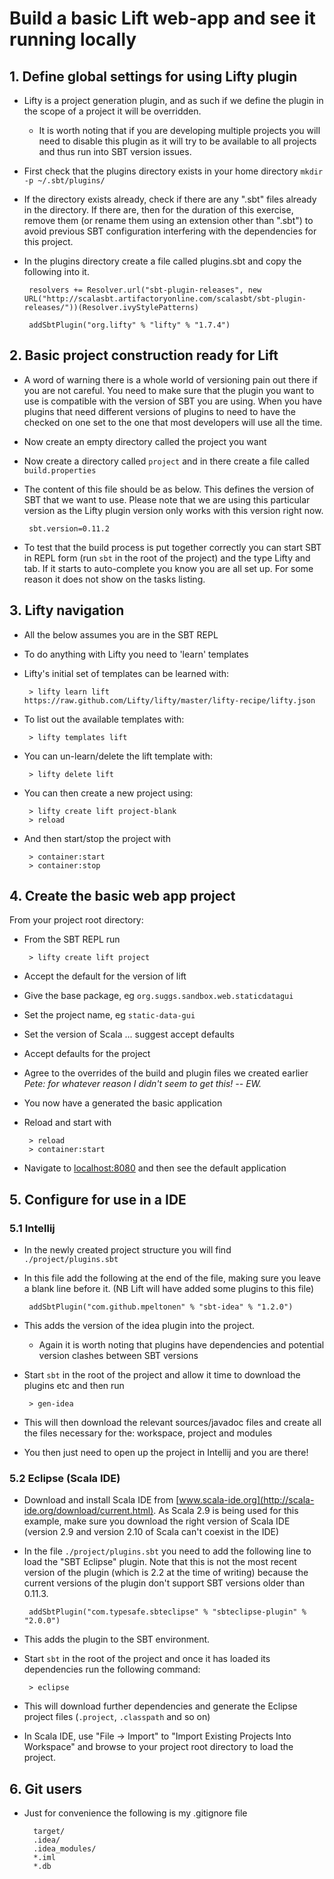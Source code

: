 # Build a basic Lift web-app and see it running locally

## 1. Define global settings for using Lifty plugin

 - Lifty is a project generation plugin, and as such if we define the plugin in the scope of a project it will be overridden.
	- It is worth noting that if you are developing multiple projects you will need to disable this plugin as it will try to be available to all projects and thus run into SBT version issues.
 - First check that the plugins directory exists in your home directory `mkdir -p ~/.sbt/plugins/`
 - If the directory exists already, check if there are any ".sbt" files already in the directory.  If there are, then for the duration of this exercise, remove them (or rename them using an extension other than ".sbt") to avoid previous SBT configuration interfering with the dependencies for this project.
 - In the plugins directory create a file called plugins.sbt and copy the following into it.

        resolvers += Resolver.url("sbt-plugin-releases", new URL("http://scalasbt.artifactoryonline.com/scalasbt/sbt-plugin-releases/"))(Resolver.ivyStylePatterns)

        addSbtPlugin("org.lifty" % "lifty" % "1.7.4")

## 2. Basic project construction ready for Lift

 - A word of warning there is a whole world of versioning pain out there if you are not careful.  You need to make sure that the plugin you want to use is compatible with the version of SBT you are using.  When you have plugins that need different versions of plugins to need to have the checked on one set to the one that most developers will use all the time.
 - Now create an empty directory called the project you want
 - Now create a directory called `project` and in there create a file called `build.properties`
 - The content of this file should be as below.  This defines the version of SBT that we want to use.  Please note that we are using this particular version as the Lifty plugin version only works with this version right now.

        sbt.version=0.11.2

  - To test that the build process is put together correctly you can start SBT in REPL form (run `sbt` in the root of the project) and the type Lifty and tab.  If it starts to auto-complete you know you are all set up.  For some reason it does not show on the tasks listing.

## 3. Lifty navigation

 - All the below assumes you are in the SBT REPL
 - To do anything with Lifty you need to 'learn' templates
 - Lifty's initial set of templates can be learned with:

        > lifty learn lift https://raw.github.com/Lifty/lifty/master/lifty-recipe/lifty.json

 - To list out the available templates with:

        > lifty templates lift

 - You can un-learn/delete the lift template with:

        > lifty delete lift

 - You can then create a new project using:

        > lifty create lift project-blank
        > reload

 - And then start/stop the project with

        > container:start 
        > container:stop

## 4. Create the basic web app project

From your project root directory:

 - From the SBT REPL run

        > lifty create lift project

 - Accept the default for the version of lift
 - Give the base package, eg `org.suggs.sandbox.web.staticdatagui`
 - Set the project name, eg `static-data-gui`
 - Set the version of Scala ... suggest accept defaults
 - Accept defaults for the project
 - Agree to the overrides of the build and plugin files we created earlier _Pete: for whatever reason I didn't seem to get this! -- EW._
 - You now have a generated the basic application
 - Reload and start with

        > reload
        > container:start

 - Navigate to [localhost:8080](http://localhost:8080) and then see the default application

## 5. Configure for use in a IDE
### 5.1 Intellij
 - In the newly created project structure you will find `./project/plugins.sbt`
 - In this file add the following at the end of the file, making sure you leave a blank line before it.  (NB Lift will have added some plugins to this file)

        addSbtPlugin("com.github.mpeltonen" % "sbt-idea" % "1.2.0")

 - This adds the version of the idea plugin into the project.
	- Again it is worth noting that plugins have dependencies and potential version clashes between SBT versions
 - Start `sbt` in the root of the project and allow it time to download the plugins etc and then run

        > gen-idea

 - This will then download the relevant sources/javadoc files and create all the files necessary for the: workspace, project and modules
 - You then just need to open up the project in Intellij and you are there!

### 5.2 Eclipse (Scala IDE)
 - Download and install Scala IDE from [www.scala-ide.org](http://scala-ide.org/download/current.html).  As Scala 2.9 is being used for this example, make sure you download the right version of Scala IDE (version 2.9 and version 2.10 of Scala can't coexist in the IDE)
 - In the file `./project/plugins.sbt` you need to add the following line to load the "SBT Eclipse" plugin.  Note that this is not the most recent version of the plugin (which is 2.2 at the time of writing) because the current versions of the plugin don't support SBT versions older than 0.11.3.

        addSbtPlugin("com.typesafe.sbteclipse" % "sbteclipse-plugin" % "2.0.0")
       
 - This adds the plugin to the SBT environment.
 - Start `sbt` in the root of the project and once it has loaded its dependencies run the following command:

        > eclipse

 - This will download further dependencies and generate the Eclipse project files (`.project`, `.classpath` and so on)
 - In Scala IDE, use "File -> Import" to "Import Existing Projects Into Workspace" and browse to your project root directory to load the project.

## 6. Git users

- Just for convenience the following is my .gitignore file

        target/
        .idea/
        .idea_modules/
        *.iml
        *.db
